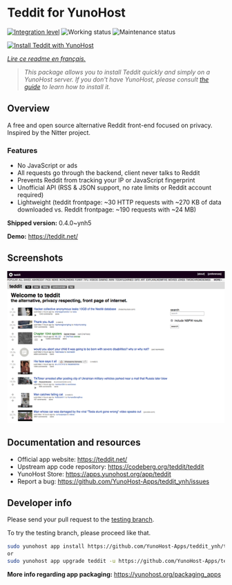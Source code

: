 <!--
N.B.: This README was automatically generated by https://github.com/YunoHost/apps/tree/master/tools/README-generator
It shall NOT be edited by hand.
-->

# Teddit for YunoHost

[![Integration level](https://dash.yunohost.org/integration/teddit.svg)](https://dash.yunohost.org/appci/app/teddit) ![Working status](https://ci-apps.yunohost.org/ci/badges/teddit.status.svg) ![Maintenance status](https://ci-apps.yunohost.org/ci/badges/teddit.maintain.svg)

[![Install Teddit with YunoHost](https://install-app.yunohost.org/install-with-yunohost.svg)](https://install-app.yunohost.org/?app=teddit)

*[Lire ce readme en français.](./README_fr.md)*

> *This package allows you to install Teddit quickly and simply on a YunoHost server.
If you don't have YunoHost, please consult [the guide](https://yunohost.org/#/install) to learn how to install it.*

## Overview

A free and open source alternative Reddit front-end focused on privacy. Inspired by the Nitter project.

### Features

- No JavaScript or ads
- All requests go through the backend, client never talks to Reddit
- Prevents Reddit from tracking your IP or JavaScript fingerprint
- Unofficial API (RSS & JSON support, no rate limits or Reddit account required)
- Lightweight (teddit frontpage: ~30 HTTP requests with ~270 KB of data downloaded vs. Reddit frontpage: ~190 requests with ~24 MB)



**Shipped version:** 0.4.0~ynh5

**Demo:** https://teddit.net/

## Screenshots

![Screenshot of Teddit](./doc/screenshots/screenshot.png)

## Documentation and resources

* Official app website: <https://teddit.net/>
* Upstream app code repository: <https://codeberg.org/teddit/teddit>
* YunoHost Store: <https://apps.yunohost.org/app/teddit>
* Report a bug: <https://github.com/YunoHost-Apps/teddit_ynh/issues>

## Developer info

Please send your pull request to the [testing branch](https://github.com/YunoHost-Apps/teddit_ynh/tree/testing).

To try the testing branch, please proceed like that.

``` bash
sudo yunohost app install https://github.com/YunoHost-Apps/teddit_ynh/tree/testing --debug
or
sudo yunohost app upgrade teddit -u https://github.com/YunoHost-Apps/teddit_ynh/tree/testing --debug
```

**More info regarding app packaging:** <https://yunohost.org/packaging_apps>
